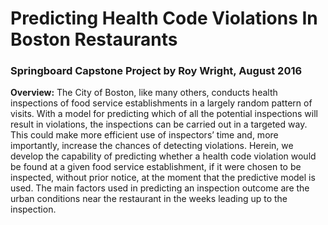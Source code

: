 # Predicting Health Code Violations In Boston Restaurants
### Springboard Capstone Project by Roy Wright, August 2016

**Overview:** The City of Boston, like many others, conducts health inspections of food service establishments in a largely random pattern of visits. With a model for predicting which of all the potential inspections will result in violations, the inspections can be carried out in a targeted way. This could make more efficient use of inspectors’ time and, more importantly, increase the chances of detecting violations. 
Herein, we develop the capability of predicting whether a health code violation would be found at a given food service establishment, if it were chosen to be inspected, without prior notice, at the moment that the predictive model is used. The main factors used in predicting an inspection outcome are the urban conditions near the restaurant in the weeks leading up to the inspection.

